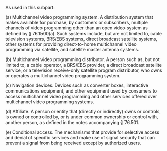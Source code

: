 As used in this subpart:

(a) Multichannel video programming system. A distribution system that makes available for purchase, by customers or subscribers, multiple channels of video programming other than an open video system as defined by § 76.1500(a). Such systems include, but are not limited to, cable television systems, BRS/EBS systems, direct broadcast satellite systems, other systems for providing direct-to-home multichannel video programming via satellite, and satellite master antenna systems.

(b) Multichannel video programming distributor. A person such as, but not limited to, a cable operator, a BRS/EBS provider, a direct broadcast satellite service, or a television receive-only satellite program distributor, who owns or operates a multichannel video programming system.

(c) Navigation devices. Devices such as converter boxes, interactive communications equipment, and other equipment used by consumers to access multichannel video programming and other services offered over multichannel video programming systems.

(d) Affiliate. A person or entity that (directly or indirectly) owns or controls, is owned or controlled by, or is under common ownership or control with, another person, as defined in the notes accompanying § 76.501.

(e) Conditional access. The mechanisms that provide for selective access and denial of specific services and make use of signal security that can prevent a signal from being received except by authorized users.

